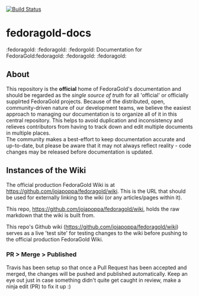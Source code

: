 [![Build Status](https://travis-ci.org/fedoragold/fedoragold-docs.svg?branch=master)](https://travis-ci.org/fedoragold/fedoragold-docs)

# fedoragold-docs
:fedoragold: :fedoragold: :fedorgold: Documentation for FedoraGold:fedoragold: :fedoragold: :fedoragold:

## About
This repository is the **official** home of FedoraGold's documentation and should be regarded as the *single source of truth* for all 'official' or officially supplrted FedoraGold projects. Because of the distributed, open, community-driven nature of our development teams, we believe the easiest approach to managing our documentation is to organize all of it in this central repository. This helps to avoid duplication and inconsistency and relieves contributors from having to track down and edit multiple documents in multiple places.  
The community makes a best-effort to keep documentation accurate and up-to-date, but please be aware that it may not always reflect reality - code changes may be released before documentation is updated.

## Instances of the Wiki

The official production FedoraGold Wiki is at https://github.com/jojapoppa/fedoragold/wiki. This is the URL that should be used for externally linking to the wiki (or any articles/pages within it).

This repo, https://github.com/jojapoppa/fedoragold/wiki, holds the raw markdown that the wiki is built from.

This repo's Github wiki (https://github.com/jojapoppa/fedoragold/wiki) serves as a live 'test site' for testing changes to the wiki before pushing to the official production FedoraGold Wiki.

### PR > Merge > Published

Travis has been setup so that once a Pull Request has been accepted and merged, the changes will be pushed and published automatically. Keep an eye out just in case something didn't quite get caught in review, make a ninja edit (PR) to fix it up :)

